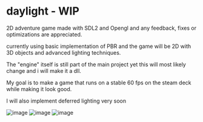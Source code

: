 # daylight - WIP

2D adventure game made with SDL2 and Opengl and any feedback, fixes or optimizations are appreciated.

currently using basic implementation of PBR and the game will be 2D with 3D objects and advanced lighting techniques.

The "engine" itself is still part of the main project yet this will most likely change and i will make it a dll.

My goal is to make a game that runs on a stable 60 fps on the steam deck while making it look good.

I will also implement deferred lighting very soon

![image](https://github.com/DissolveDZ/daylight/assets/68782699/491c5bd4-4f13-4cbf-b2bd-75e5c68a6ee3)
![image](https://github.com/DissolveDZ/daylight/assets/68782699/debeef37-9f94-4269-94f9-2cf1e50d1430)
![image](https://github.com/DissolveDZ/daylight/assets/68782699/dc7ecbf9-3c5c-42ce-9a6e-a934b2841c02)
